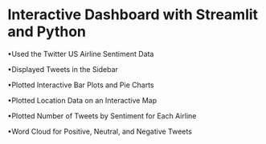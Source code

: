 # Interactive Dashboard with Streamlit and Python

•Used the Twitter US Airline Sentiment Data

•Displayed Tweets in the Sidebar

•Plotted Interactive Bar Plots and Pie Charts

•Plotted Location Data on an Interactive Map

•Plotted Number of Tweets by Sentiment for Each Airline

•Word Cloud for Positive, Neutral, and Negative Tweets